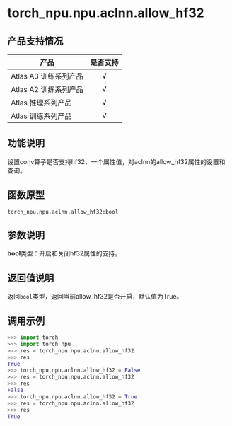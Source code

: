 # torch_npu.npu.aclnn.allow_hf32

## 产品支持情况

| 产品                                                         | 是否支持 |
| ------------------------------------------------------------ | :------: |
|<term>Atlas A3 训练系列产品</term>            |    √     |
|<term>Atlas A2 训练系列产品</term>  | √    |
|<term>Atlas 推理系列产品</term>                                       |    √     |
|<term>Atlas 训练系列产品</term>                                       |    √     |


## 功能说明

设置conv算子是否支持hf32，一个属性值，对aclnn的allow_hf32属性的设置和查询。

## 函数原型

```
torch_npu.npu.aclnn.allow_hf32:bool
```



## 参数说明

**bool**类型：开启和关闭hf32属性的支持。

## 返回值说明

返回`bool`类型，返回当前allow_hf32是否开启，默认值为True。

## 调用示例

```python
>>> import torch
>>> import torch_npu
>>> res = torch_npu.npu.aclnn.allow_hf32
>>> res
True
>>> torch_npu.npu.aclnn.allow_hf32 = False
>>> res = torch_npu.npu.aclnn.allow_hf32
>>> res
False
>>> torch_npu.npu.aclnn.allow_hf32 = True
>>> res = torch_npu.npu.aclnn.allow_hf32
>>> res
True
```

